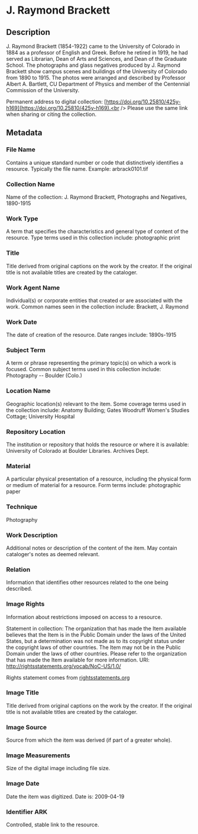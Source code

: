 # J. Raymond Brackett
## Description
J. Raymond Brackett (1854-1922) came to the University of Colorado in 1884 as a professor of English and Greek. Before he retired in 1919, he had served as Librarian, Dean of Arts and Sciences, and Dean of the Graduate School. The photographs and glass negatives produced by J. Raymond Brackett show campus scenes and buildings of the University of Colorado from 1890 to 1915. The photos were arranged and described by Professor Albert A. Bartlett, CU Department of Physics and member of the Centennial Commission of the University.

Permanent address to digital collection: [https://doi.org/10.25810/425y-h169](https://doi.org/10.25810/425y-h169).<br /> 
Please use the same link when sharing or citing the collection.
## Metadata
### File Name
Contains a unique standard number or code that distinctively identifies a resource. Typically the file name. Example: arbrack0101.tif
### Collection Name
Name of the collection: J. Raymond Brackett, Photographs and Negatives, 1890-1915
### Work Type
A term that specifies the characteristics and general type of content of the resource. Type terms used in this collection include: photographic print
### Title
Title derived from original captions on the work by the creator. If the original title is not available titles are created by the cataloger.
### Work Agent Name
Individual(s) or corporate entities that created or are associated with the work. Common names seen in the collection include: Brackett, J. Raymond 
### Work Date
The date of creation of the resource. Date ranges include: 1890s-1915
### Subject Term
A term or phrase representing the primary topic(s) on which a work is focused. Common subject terms used in this collection include: Photography -- Boulder (Colo.)
### Location Name
Geographic location(s) relevant to the item. Some coverage terms used in the collection include: Anatomy Building; Gates Woodruff Women's Studies Cottage; University Hospital 
### Repository Location
The institution or repository that holds the resource or where it is available: University of Colorado at Boulder Libraries. Archives Dept.
### Material
A particular physical presentation of a resource, including the physical form or medium of material for a resource. Form terms include: photographic paper
### Technique
Photography
### Work Description
Additional notes or description of the content of the item. May contain cataloger's notes as deemed relevant.
### Relation
Information that identifies other resources related to the one being described.
### Image Rights
Information about restrictions imposed on access to a resource.

Statement in collection: The organization that has made the Item available believes that the Item is in the Public Domain under the laws of the United States, but a determination was not made as to its copyright status under the copyright laws of other countries. The Item may not be in the Public Domain under the laws of other countries. Please refer to the organization that has made the Item available for more information. URI: http://rightsstatements.org/vocab/NoC-US/1.0/

Rights statement comes from [rightsstatements.org](https://rightsstatements.org/page/1.0/?language=en)
### Image Title
Title derived from original captions on the work by the creator. If the original title is not available titles are created by the cataloger.
### Image Source
Source from which the item was derived (if part of a greater whole).
### Image Measurements
Size of the digital image including file size.
### Image Date
Date the item was digitized. Date is: 2009-04-19
### Identifier ARK
Controlled, stable link to the resource.


